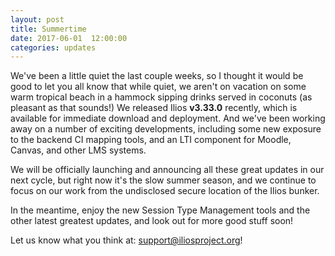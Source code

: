 ```yaml
---
layout: post
title: Summertime
date: 2017-06-01  12:00:00
categories: updates
---
```


We've been a little quiet the last couple weeks, so I thought it would be good to let you all know that while quiet, we aren't on vacation on some warm tropical beach in a hammock sipping drinks served in coconuts (as pleasant as that sounds!) We released Ilios __v3.33.0__ recently, which is available for immediate download and deployment. And we've been working away on a number of exciting developments, including some new exposure to the backend CI mapping tools, and an LTI component for Moodle, Canvas, and other LMS systems.

We will be officially launching and announcing all these great updates in our next cycle, but right now it's the slow summer season, and we continue to focus on our work from the undisclosed secure location of the Ilios bunker.

In the meantime, enjoy the new Session Type Management tools and the other latest greatest updates, and look out for more good stuff soon!



Let us know what you think at:  [support@iliosproject.org](mailto:support@iliosproject.org?subject=feedback)!
